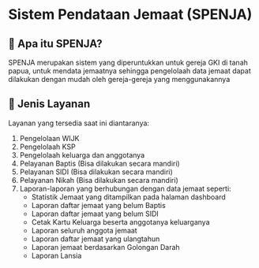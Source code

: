 # Sistem Pendataan Jemaat (SPENJA)

## 🤔 Apa itu SPENJA?

SPENJA merupakan sistem yang diperuntukkan untuk gereja GKI di tanah papua, untuk mendata jemaatnya sehingga pengelolaah data jemaat dapat dilakukan dengan mudah oleh gereja-gereja yang menggunakannya

## 📑 Jenis Layanan

Layanan yang tersedia saat ini diantaranya:
1. Pengelolaan WIJK
2. Pengelolaah KSP
3. Pengelolaah keluarga dan anggotanya
4. Pelayanan Baptis (Bisa dilakukan secara mandiri)
5. Pelayanan SIDI (Bisa dilakukan secara mandiri)
6. Pelayanan Nikah (Bisa dilakukan secara mandiri)
7. Laporan-laporan yang berhubungan dengan data jemaat seperti:
    - Statistik Jemaat yang ditampilkan pada halaman dashboard
    - Laporan daftar jemaat yang belum Baptis
    - Laporan daftar jemaat yang belum SIDI
    - Cetak Kartu Keluarga beserta anggotanya keluarganya
    - Laporan seluruh anggota jemaat
    - Laporan daftar jemaat yang ulangtahun
    - Laporan jemaat berdasarkan Golongan Darah
    - Laporan Lansia
